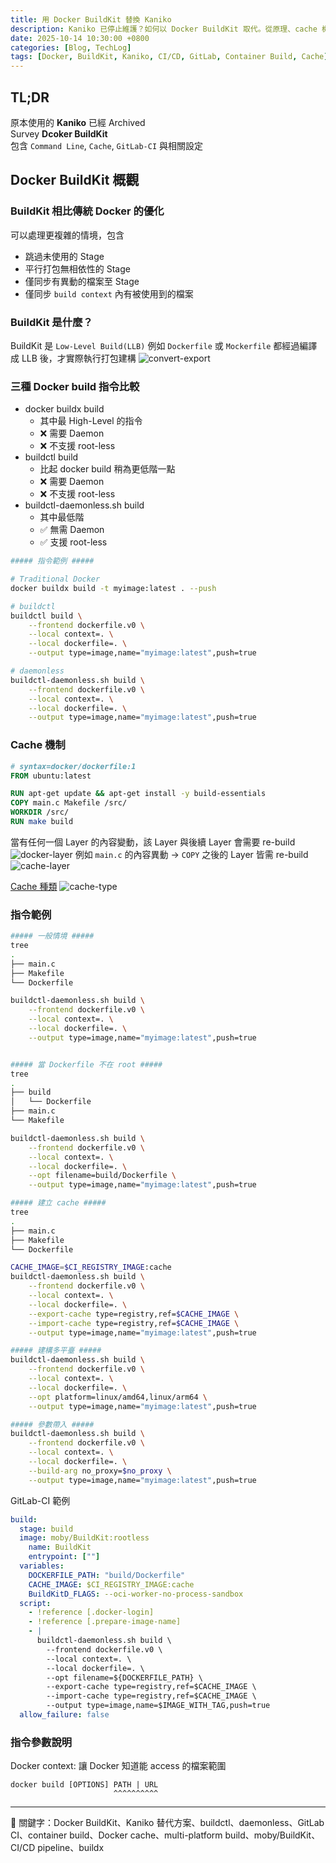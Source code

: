```yaml
---
title: 用 Docker BuildKit 替換 Kaniko
description: Kaniko 已停止維護？如何以 Docker BuildKit 取代。從原理、cache 機制到 GitLab CI 實作範例。
date: 2025-10-14 10:30:00 +0800
categories: [Blog, TechLog]
tags: [Docker, BuildKit, Kaniko, CI/CD, GitLab, Container Build, Cache]
---
```


## TL;DR
原本使用的 **Kaniko** 已經 Archived<br/>
Survey **Dcoker BuildKit**<br/>
包含 `Command Line`, `Cache`, `GitLab-CI` 與相關設定

## Docker BuildKit 概觀

### BuildKit 相比傳統 Docker 的優化
可以處理更複雜的情境，包含
- 跳過未使用的 Stage
- 平行打包無相依性的 Stage
- 僅同步有異動的檔案至 Stage
- 僅同步 `build context` 內有被使用到的檔案

### BuildKit 是什麼？
BuildKit 是 `Low-Level Build(LLB)`
例如 `Dockerfile` 或 `Mockerfile` 都經過編譯成 LLB 後，才實際執行打包建構
![convert-export](../assets/post/kaniko-to-buildkit/convert-export.png)

### 三種 Docker build 指令比較

- docker buildx build
  - 其中最 High-Level 的指令
  - ❌ 需要 Daemon
  - ❌ 不支援 root-less
- buildctl build
  - 比起 docker build 稍為更低階一點
  - ❌ 需要 Daemon
  - ❌ 不支援 root-less
- buildctl-daemonless.sh build
  - 其中最低階
  - ✅ 無需 Daemon
  - ✅ 支援 root-less

```bash
##### 指令範例 #####

# Traditional Docker
docker buildx build -t myimage:latest . --push

# buildctl
buildctl build \
    --frontend dockerfile.v0 \
    --local context=. \
    --local dockerfile=. \
    --output type=image,name="myimage:latest",push=true

# daemonless
buildctl-daemonless.sh build \
    --frontend dockerfile.v0 \
    --local context=. \
    --local dockerfile=. \
    --output type=image,name="myimage:latest",push=true
```

### Cache 機制
```Dockerfile
# syntax=docker/dockerfile:1
FROM ubuntu:latest

RUN apt-get update && apt-get install -y build-essentials
COPY main.c Makefile /src/
WORKDIR /src/
RUN make build
```
當有任何一個 Layer 的內容變動，該 Layer 與後續 Layer 會需要 re-build
![docker-layer](../assets/post/kaniko-to-buildkit/docker-layer.png
)
例如 `main.c` 的內容異動 → `COPY` 之後的 Layer 皆需 re-build
![cache-layer](../assets/post/kaniko-to-buildkit/cache-layer.png)

[Cache 種類](https://docs.docker.com/build/cache/backends/)
![cache-type](../assets/post/kaniko-to-buildkit/cache-type.png)

### 指令範例

```bash
##### 一般情境 #####
tree
.
├── main.c
├── Makefile
└── Dockerfile

buildctl-daemonless.sh build \
    --frontend dockerfile.v0 \
    --local context=. \
    --local dockerfile=. \
    --output type=image,name="myimage:latest",push=true


##### 當 Dockerfile 不在 root #####
tree
.
├── build
│   └── Dockerfile
├── main.c
└── Makefile

buildctl-daemonless.sh build \
    --frontend dockerfile.v0 \
    --local context=. \
    --local dockerfile=. \
    --opt filename=build/Dockerfile \
    --output type=image,name="myimage:latest",push=true

##### 建立 cache #####
tree
.
├── main.c
├── Makefile
└── Dockerfile

CACHE_IMAGE=$CI_REGISTRY_IMAGE:cache
buildctl-daemonless.sh build \
    --frontend dockerfile.v0 \
    --local context=. \
    --local dockerfile=. \
    --export-cache type=registry,ref=$CACHE_IMAGE \
    --import-cache type=registry,ref=$CACHE_IMAGE \
    --output type=image,name="myimage:latest",push=true

##### 建構多平臺 #####
buildctl-daemonless.sh build \
    --frontend dockerfile.v0 \
    --local context=. \
    --local dockerfile=. \
    --opt platform=linux/amd64,linux/arm64 \
    --output type=image,name="myimage:latest",push=true

##### 參數帶入 #####
buildctl-daemonless.sh build \
    --frontend dockerfile.v0 \
    --local context=. \
    --local dockerfile=. \
    --build-arg no_proxy=$no_proxy \
    --output type=image,name="myimage:latest",push=true

```
GitLab-CI 範例
```yaml
build:
  stage: build
  image: moby/BuildKit:rootless
    name: BuildKit
    entrypoint: [""]
  variables:
    DOCKERFILE_PATH: "build/Dockerfile"
    CACHE_IMAGE: $CI_REGISTRY_IMAGE:cache
    BuildKitD_FLAGS: --oci-worker-no-process-sandbox
  script:
    - !reference [.docker-login]
    - !reference [.prepare-image-name]
    - |
      buildctl-daemonless.sh build \
        --frontend dockerfile.v0 \
        --local context=. \
        --local dockerfile=. \
        --opt filename=${DOCKERFILE_PATH} \
        --export-cache type=registry,ref=$CACHE_IMAGE \
        --import-cache type=registry,ref=$CACHE_IMAGE \
        --output type=image,name=$IMAGE_WITH_TAG,push=true
  allow_failure: false
```

### 指令參數說明

Docker context: 讓 Docker 知道能 access 的檔案範圍
```
docker build [OPTIONS] PATH | URL
                       ^^^^^^^^^^
```
---
📌 關鍵字：Docker BuildKit、Kaniko 替代方案、buildctl、daemonless、GitLab CI、container build、Docker cache、multi-platform build、moby/BuildKit、CI/CD pipeline、buildx
